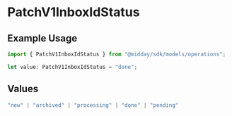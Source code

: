# PatchV1InboxIdStatus

## Example Usage

```typescript
import { PatchV1InboxIdStatus } from "@midday/sdk/models/operations";

let value: PatchV1InboxIdStatus = "done";
```

## Values

```typescript
"new" | "archived" | "processing" | "done" | "pending"
```